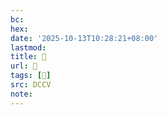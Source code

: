 ```yaml
---
bc:
hex:
date: '2025-10-13T10:28:21+08:00'
lastmod:
title: 􅦞
url: 􅦞
tags: [𪒂]
src: DCCV
note:
---
```

